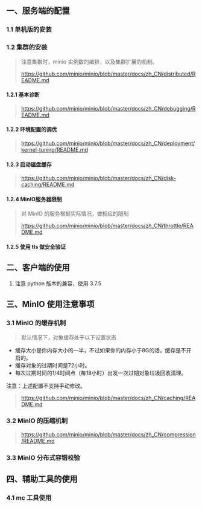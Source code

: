 ## 一、服务端的配置

### 1.1 单机版的安装

### 1.2 集群的安装

> 注意集群时，minio 实例数的编排，以及集群扩展的机制。
>
> https://github.com/minio/minio/blob/master/docs/zh_CN/distributed/README.md

#### 1.2.1 基本诊断

> https://github.com/minio/minio/blob/master/docs/zh_CN/debugging/README.md

#### 1.2.2 环境配置的调优

> https://github.com/minio/minio/blob/master/docs/zh_CN/deployment/kernel-tuning/README.md

#### 1.2.3 启动磁盘缓存
> https://github.com/minio/minio/blob/master/docs/zh_CN/disk-caching/README.md

#### 1.2.4 MinIO服务器限制

> 对 MinIO 的服务根据实际情况，做相应的限制
>
> https://github.com/minio/minio/blob/master/docs/zh_CN/throttle/README.md

#### 1.2.5 使用 tls 做安全验证


## 二、客户端的使用

1. 注意 python 版本的兼容，使用 3.7.5

## 三、MinIO 使用注意事项

### 3.1 MinIO 的缓存机制

>默认情况下，对象缓存处于以下设置状态

- 缓存大小是你内存大小的一半，不过如果你的内存小于8G的话，缓存是不开启的。
- 缓存对象的过期时间是72小时。
- 每次过期时间的1/4时间点（每18小时）出发一次过期对象垃圾回收清理。

注意：上述配置不支持手动修改。

> https://github.com/minio/minio/blob/master/docs/zh_CN/caching/README.md

### 3.2 MinIO 的压缩机制

> https://github.com/minio/minio/blob/master/docs/zh_CN/compression/README.md

### 3.3 MinIO 分布式容错校验

## 四、辅助工具的使用

### 4.1 mc 工具使用

